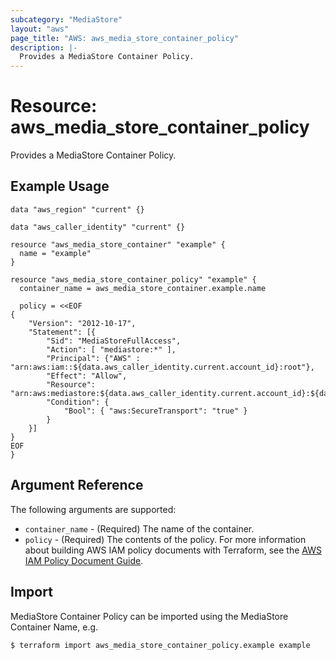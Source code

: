 ```yaml
---
subcategory: "MediaStore"
layout: "aws"
page_title: "AWS: aws_media_store_container_policy"
description: |-
  Provides a MediaStore Container Policy.
---
```


# Resource: aws_media_store_container_policy

Provides a MediaStore Container Policy.

## Example Usage

```hcl
data "aws_region" "current" {}

data "aws_caller_identity" "current" {}

resource "aws_media_store_container" "example" {
  name = "example"
}

resource "aws_media_store_container_policy" "example" {
  container_name = aws_media_store_container.example.name

  policy = <<EOF
{
	"Version": "2012-10-17",
	"Statement": [{
		"Sid": "MediaStoreFullAccess",
		"Action": [ "mediastore:*" ],
		"Principal": {"AWS" : "arn:aws:iam::${data.aws_caller_identity.current.account_id}:root"},
		"Effect": "Allow",
		"Resource": "arn:aws:mediastore:${data.aws_caller_identity.current.account_id}:${data.aws_region.current.name}:container/${aws_media_store_container.example.name}/*",
		"Condition": {
			"Bool": { "aws:SecureTransport": "true" }
		}
	}]
}
EOF
}
```

## Argument Reference

The following arguments are supported:

* `container_name` - (Required) The name of the container.
* `policy` - (Required) The contents of the policy. For more information about building AWS IAM policy documents with Terraform, see the [AWS IAM Policy Document Guide](https://learn.hashicorp.com/terraform/aws/iam-policy).

## Import

MediaStore Container Policy can be imported using the MediaStore Container Name, e.g.

```
$ terraform import aws_media_store_container_policy.example example
```

